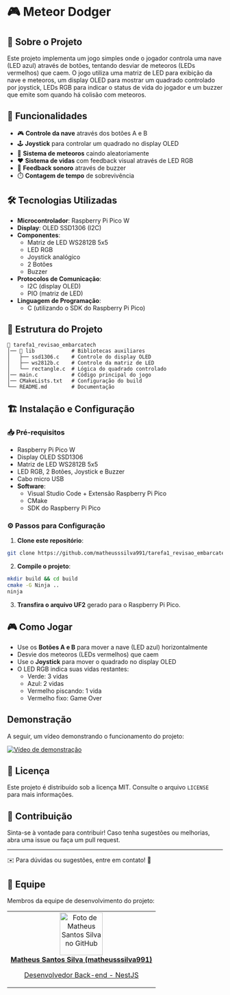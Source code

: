 # 🎮 Meteor Dodger

## 📖 Sobre o Projeto

Este projeto implementa um jogo simples onde o jogador controla uma nave (LED azul) através de botões, tentando desviar de meteoros (LEDs vermelhos) que caem. O jogo utiliza uma matriz de LED para exibição da nave e meteoros, um display OLED para mostrar um quadrado controlado por joystick, LEDs RGB para indicar o status de vida do jogador e um buzzer que emite som quando há colisão com meteoros.

## 🚀 Funcionalidades

- 🎮 **Controle da nave** através dos botões A e B
- 🕹️ **Joystick** para controlar um quadrado no display OLED
- 💫 **Sistema de meteoros** caindo aleatoriamente
- ❤️ **Sistema de vidas** com feedback visual através de LED RGB
- 🔔 **Feedback sonoro** através de buzzer
- ⏱️ **Contagem de tempo** de sobrevivência

## 🛠 Tecnologias Utilizadas

- **Microcontrolador**: Raspberry Pi Pico W
- **Display**: OLED SSD1306 (I2C)
- **Componentes**:
  - Matriz de LED WS2812B 5x5
  - LED RGB
  - Joystick analógico
  - 2 Botões
  - Buzzer
- **Protocolos de Comunicação**:
  - I2C (display OLED)
  - PIO (matriz de LED)
- **Linguagem de Programação**:
  - C (utilizando o SDK do Raspberry Pi Pico)

## 🔧 Estrutura do Projeto

```
📂 tarefa1_revisao_embarcatech
│── 📂 lib            # Bibliotecas auxiliares
│   ├── ssd1306.c    # Controle do display OLED
│   ├── ws2812b.c    # Controle da matriz de LED
│   └── rectangle.c  # Lógica do quadrado controlado
│── main.c           # Código principal do jogo
│── CMakeLists.txt   # Configuração do build
└── README.md        # Documentação
```

## 🏗 Instalação e Configuração

### 📥 Pré-requisitos

- Raspberry Pi Pico W
- Display OLED SSD1306
- Matriz de LED WS2812B 5x5
- LED RGB, 2 Botões, Joystick e Buzzer
- Cabo micro USB
- **Software**:
  - Visual Studio Code + Extensão Raspberry Pi Pico
  - CMake
  - SDK do Raspberry Pi Pico

### ⚙️ Passos para Configuração

1. **Clone este repositório**:

```bash
git clone https://github.com/matheusssilva991/tarefa1_revisao_embarcatech
```

2. **Compile o projeto**:

```bash
mkdir build && cd build
cmake -G Ninja ..
ninja
```

3. **Transfira o arquivo UF2** gerado para o Raspberry Pi Pico.

## 🎮 Como Jogar

- Use os **Botões A e B** para mover a nave (LED azul) horizontalmente
- Desvie dos meteoros (LEDs vermelhos) que caem
- Use o **Joystick** para mover o quadrado no display OLED
- O LED RGB indica suas vidas restantes:
  - Verde: 3 vidas
  - Azul: 2 vidas
  - Vermelho piscando: 1 vida
  - Vermelho fixo: Game Over

## Demonstração

A seguir, um vídeo demonstrando o funcionamento do projeto:

[![Vídeo de demonstração](https://drive.google.com/file/d/1-qZ8TtoOaYcHsxvbr2bGhT3PL7CxGoyy/view?usp=sharing)](https://drive.google.com/file/d/1ZNhqvEIdUILCuW7tRM4jyrmGYjl9HgOJ/view?usp=sharing)

## 📜 Licença

Este projeto é distribuído sob a licença MIT. Consulte o arquivo `LICENSE` para mais informações.

## 🤝 Contribuição

Sinta-se à vontade para contribuir! Caso tenha sugestões ou melhorias, abra uma issue ou faça um pull request.

---
✉️ Para dúvidas ou sugestões, entre em contato! 🚀

## 🤝 Equipe

Membros da equipe de desenvolvimento do projeto:
<table>
  <tr>
    <td align="center">
      <a href="https://github.com/matheusssilva991">
        <img src="https://github.com/matheusssilva991.png" width="100px;" alt="Foto de Matheus Santos Silva no GitHub"/><br>
        <b>Matheus Santos Silva (matheusssilva991)</b>
        <p>Desenvolvedor Back-end - NestJS</p>
      </a>
    </td>
  <tr>
</table>
